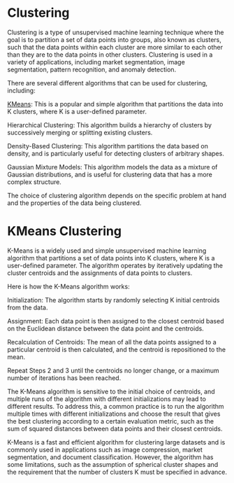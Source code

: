 # Clustering
Clustering is a type of unsupervised machine learning technique where the goal is to partition a set of data points into groups, also known as clusters, such that the data points within each cluster are more similar to each other than they are to the data points in other clusters. Clustering is used in a variety of applications, including market segmentation, image segmentation, pattern recognition, and anomaly detection.

There are several different algorithms that can be used for clustering, including:

[KMeans](kMeans-clustering): This is a popular and simple algorithm that partitions the data into K clusters, where K is a user-defined parameter.

Hierarchical Clustering: This algorithm builds a hierarchy of clusters by successively merging or splitting existing clusters.

Density-Based Clustering: This algorithm partitions the data based on density, and is particularly useful for detecting clusters of arbitrary shapes.

Gaussian Mixture Models: This algorithm models the data as a mixture of Gaussian distributions, and is useful for clustering data that has a more complex structure.

The choice of clustering algorithm depends on the specific problem at hand and the properties of the data being clustered.

# KMeans Clustering
K-Means is a widely used and simple unsupervised machine learning algorithm that partitions a set of data points into K clusters, where K is a user-defined parameter. The algorithm operates by iteratively updating the cluster centroids and the assignments of data points to clusters.

Here is how the K-Means algorithm works:

Initialization: The algorithm starts by randomly selecting K initial centroids from the data.

Assignment: Each data point is then assigned to the closest centroid based on the Euclidean distance between the data point and the centroids.

Recalculation of Centroids: The mean of all the data points assigned to a particular centroid is then calculated, and the centroid is repositioned to the mean.

Repeat Steps 2 and 3 until the centroids no longer change, or a maximum number of iterations has been reached.

The K-Means algorithm is sensitive to the initial choice of centroids, and multiple runs of the algorithm with different initializations may lead to different results. To address this, a common practice is to run the algorithm multiple times with different initializations and choose the result that gives the best clustering according to a certain evaluation metric, such as the sum of squared distances between data points and their closest centroids.

K-Means is a fast and efficient algorithm for clustering large datasets and is commonly used in applications such as image compression, market segmentation, and document classification. However, the algorithm has some limitations, such as the assumption of spherical cluster shapes and the requirement that the number of clusters K must be specified in advance.
